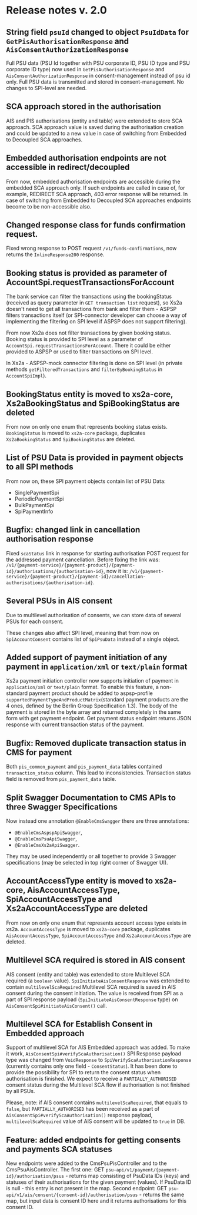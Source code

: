 # Release notes v. 2.0

## String field `psuId` changed to object `PsuIdData` for `GetPisAuthorisationResponse` and `AisConsentAuthorizationResponse`      

Full PSU data (PSU Id together with PSU corporate ID, PSU ID type and PSU corporate ID type) now used in `GetPisAuthorisationResponse` and `AisConsentAuthorizationResponse`
in consent-management instead of psu id only. Full PSU data is transmitted and stored in consent-management. No changes to SPI-level are needed.

## SCA approach stored in the authorisation

AIS and PIS authorisations (entity and table) were extended to store SCA approach. 
SCA approach value is saved during the authorisation creation and could be updated to a new value in case of switching from Embedded to Decoupled SCA approaches.

## Embedded authorisation endpoints are not accessible in redirect/decoupled

From now, embedded authorisation endpoints are accessible during the embedded SCA approach only.
If such endpoints are called in case of, for example, REDIRECT SCA approach, 403 error response will be returned.
In case of switching from Embedded to Decoupled SCA approaches endpoints become to be non-accessible also.

## Changed response class for funds confirmation request.

Fixed wrong response to POST request `/v1/funds-confirmations`, now returns the `InlineResponse200` response.

## Booking status is provided as parameter of AccountSpi.requestTransactionsForAccount

The bank service can filter the transactions using the bookingStatus (received as query parameter in `GET transaction list` request),
so Xs2a doesn't need to get all transactions from bank and filter them - ASPSP filters transactions itself (or SPI-connector developer can
choose a way of implementing the filtering on SPI level if ASPSP does not support filtering).

From now Xs2a does not filter transactions by given booking status. Booking status is provided to SPI level as a parameter of 
`AccountSpi.requestTransactionsForAccount`. There it could be either provided to ASPSP or used to filter transactions on SPI level.

In Xs2a - ASPSP-mock connector filtering is done on SPI level (in private methods `getFilteredTransactions` and
`filterByBookingStatus` in `AccountSpiImpl`).

## BookingStatus entity is moved to xs2a-core, Xs2aBookingStatus and SpiBookingStatus are deleted

From now on only one enum that represents booking status exists. `BookingStatus` is moved to `xs2a-core` package, duplicates 
`Xs2aBookingStatus` and `SpiBookingStatus` are deleted.

## List of PSU Data is provided in payment objects to all SPI methods

From now on, these SPI payment objects contain list of PSU Data:
 - SinglePaymentSpi
 - PeriodicPaymentSpi
 - BulkPaymentSpi
 - SpiPaymentInfo

## Bugfix: changed link in cancellation authorisation response

Fixed `scaStatus` link in response for starting authorisation POST request for the addressed payment cancellation.
Before fixing the link was: `/v1/{payment-service}/{payment-product}/{payment-id}/authorisations/{authorisation-id}`,
now it is: `/v1/{payment-service}/{payment-product}/{payment-id}/cancellation-authorisations/{authorisation-id}`.

## Several PSUs in AIS consent
Due to multilevel authorisation of consents, we can store data of several PSUs for each consent.

These changes also affect SPI level, meaning that from now on `SpiAccountConsent` contains list of `SpiPsuData` instead of a single object.

## Added support of payment initiation of any payment in `application/xml` or `text/plain` format

Xs2a payment initiation controller now supports initiation of payment in `application/xml` or `text/plain` format.
To enable this feature, a non-standard payment product should be added to aspsp-profile `supportedPaymentTypeAndProductMatrix`(standard payment products are the 4 ones, defined by the Berlin Group Specification 1.3).
The body of the payment is stored in the byte array and returned completely in the same form with get payment endpoint.
Get payment status endpoint returns JSON response with current transaction status of the payment.

## Bugfix: Removed duplicate transaction status in CMS for payment

Both `pis_common_payment` and `pis_payment_data` tables contained `transaction_status` column. This lead to inconsistencies.
Transaction status field is removed from `pis_payment_data` table.

## Split Swagger Documentation to CMS APIs to three Swagger Specifications
Now instead one annotation `@EnableCmsSwagger` there are three annotations:
* `@EnableCmsAspspApiSwagger`,
* `@EnableCmsPsuApiSwagger`,
* `@EnableCmsXs2aApiSwagger`.

They may be used independently or all together to provide 3 Swagger specifications (may be selected in top right corner of Swagger UI).

## AccountAccessType entity is moved to xs2a-core, AisAccountAccessType, SpiAccountAccessType and Xs2aAccountAccessType are deleted

From now on only one enum that represents account access type exists in xs2a. `AccountAccessType` is moved to `xs2a-core` package, duplicates 
`AisAccountAccessType`, `SpiAccountAccessType` and `Xs2aAccountAccessType` are deleted.

## Multilevel SCA required is stored in AIS consent

AIS consent (entity and table) was extended to store Multilevel SCA required (a `boolean` value). 
`SpiInitiateAisConsentResponse` was extended to contain `multilevelScaRequired`
Multilevel SCA required is saved in AIS consent during the consent initiation. 
The value is received from SPI as a part of SPI response payload (`SpiInitiateAisConsentResponse` type) on `AisConsentSpi#initiateAisConsent()` call. 

## Multilevel SCA for Establish Consent in Embedded approach

Support of multilevel SCA for AIS Embedded approach was added.
To make it work, `AisConsentSpi#verifyScaAuthorisation()` SPI Response payload type was changed from `VoidResponse` 
to `SpiVerifyScaAuthorisationResponse` (currently contains only one field - `ConsentStatus`). 
It has been done to provide the possibility for SPI to return the consent status when authorisation is finished.
We expect to receive a `PARTIALLY_AUTHORISED` consent status during the Multilevel SCA flow if authorisation is not finished by all PSUs.

Please, note: if AIS consent contains `multilevelScaRequired`, that equals to `false`, 
but `PARTIALLY_AUTHORISED` has been received as a part of `AisConsentSpi#verifyScaAuthorisation()` response payload, 
`multilevelScaRequired` value of AIS consent will be updated to `true` in DB.

## Feature: added endpoints for getting consents and payments SCA statuses

New endpoints were added to the CmsPsuPisController and to the CmsPsuAisController. The first one: GET `psu-api/v1/payment/{payment-id}/authorisation/psus` - returns map consisting of PsuData IDs (keys) and statuses of their authorisations for the given payment (values). If PsuData ID is null - this entry is not present in the map. Second endpoint: GET `psu-api/v1/ais/consent/{consent-id}/authorisation/psus` - returns the same map, but input data is consent ID here and it returns authorisations for this consent ID.
